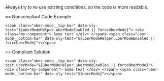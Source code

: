 Always try to re-use existing conditions, so the code is more readable.

== Noncompliant Code Example

``
<span class="uber-mode__top-bar" data-sly-test="${uberModeHelper.uberModeEnabled || forceUberMode}">
    <div class="my-component">
        Some text
    </div>
</span>
<span class="uber-mode__bottom-bar" data-sly-test="${uberModeHelper.uberModeEnabled || forceUberMode}"></span>
``

== Compliant Solution

``
<span class="uber-mode__top-bar" data-sly-test.uberMode="${uberModeHelper.uberModeEnabled || forceUberMode}">
    <div class="my-component">
        Some text
    </div>
</span>
<span class="uber-mode__bottom-bar" data-sly-test="${uberMode}"></span>
``
